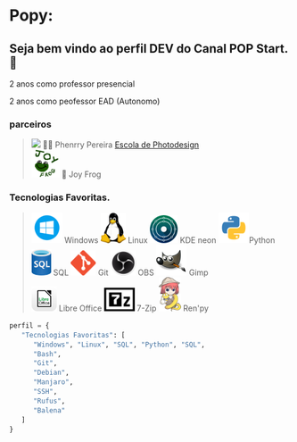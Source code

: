 # Popy:
## Seja bem vindo ao perfil DEV do Canal POP Start. 👋
<p>2 anos como professor presencial</p>
<p>2 anos como peofessor EAD (Autonomo)</p>

### parceiros
> <img src="https://avatars.githubusercontent.com/u/91348519?v=4" width="50"> 🙎‍♂️ Phenrry Pereira <a href=https://www.youtube.com/@escoladephotodesign/videos>Escola de Photodesign</a><br>
> <img src="Joy_Frog.png" width="50"> 🐸 Joy Frog
### Tecnologias Favoritas.
><img src="windows.png" width="55"> Windows 
><img src="tux.png" width="45"> Linux
><img src="KDE neon.png" width="50"> KDE neon
><img src="python.png" width="55">Python 
><img src="sql.png" width="35"> SQL
><img src="git.png" width="45"> Git
><img src="obs.png" width="45"> OBS
><img src="gimp.png" width="55"> Gimp<br>
><img src="libre_office_logo.png" width="45"> Libre Office
><img src="7-Zip.png" width="55"> 7-Zip
><img src="Ren'py.png" width="40"> Ren'py

```py
perfil = {
   "Tecnologias Favoritas": [
      "Windows", "Linux", "SQL", "Python", "SQL",
      "Bash",
      "Git",
      "Debian",
      "Manjaro",
      "SSH",
      "Rufus",
      "Balena"
   ]
}
```

<!--
**Vinicius-PyDev/Vinicius-PyDev** is a ✨ _special_ ✨ repository because its `README.md` (this file) appears on your GitHub profile.

Here are some ideas to get you started:

- 🔭 Teste de custom
- 🌱 I’m currently learning ...
- 👯 I’m looking to collaborate on ...
- 🤔 I’m looking for help with ...
- 💬 Ask me about ...
- 📫 How to reach me: ...
- 😄 Pronouns: ...
- ⚡ Fun fact: ...
-->
